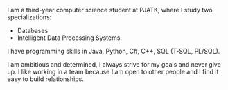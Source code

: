 I am a third-year computer science student at PJATK, where I study two specializations: 
- Databases
- Intelligent Data Processing Systems. 

I have programming skills in Java, Python, C#, C++, SQL (T-SQL, PL/SQL).

I am ambitious and determined, I always strive for my goals and never give up. 
I like working in a team because I am open to other people and I find it easy to build relationships.
